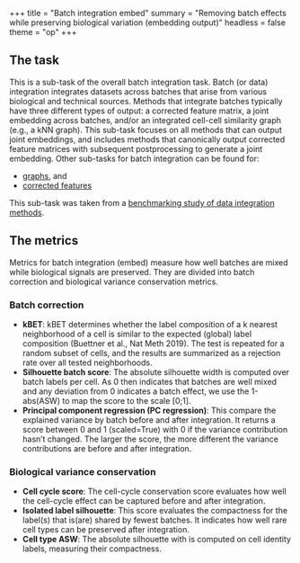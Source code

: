 +++
title = "Batch integration embed"
summary = "Removing batch effects while preserving biological variation (embedding output)"
headless = false
theme = "op"
+++
<!--- TODO: add links --->


## The task

This is a sub-task of the overall batch integration task. Batch (or data) integration
integrates datasets across batches that arise from various biological and technical
sources. Methods that integrate batches typically have three different types of output:
a corrected feature matrix, a joint embedding across batches, and/or an integrated
cell-cell similarity graph (e.g., a kNN graph). This sub-task focuses on all methods
that can output joint embeddings, and includes methods that canonically output corrected
feature matrices with subsequent postprocessing to generate a joint embedding. Other
sub-tasks for batch integration can be found for:

* [graphs](../batch_integration_graph/), and
* [corrected features](../batch_integration_features)

This sub-task was taken from a
[benchmarking study of data integration
methods](https://www.biorxiv.org/content/10.1101/2020.05.22.111161v2).

## The metrics

Metrics for batch integration (embed) measure how well batches are mixed while
biological signals are preserved. They are divided into batch correction and biological
variance conservation metrics.

### Batch correction

* **kBET**: kBET determines whether the label composition of a k nearest neighborhood of
a cell is similar to the expected (global) label composition
(Buettner et al., Nat Meth 2019). The test is repeated for a random subset of cells,
and the results are summarized as a rejection rate over all tested neighborhoods.
* **Silhouette batch score**: The absolute silhouette width is computed over batch
labels per cell. As 0 then indicates that batches are well mixed and any deviation from
0 indicates a batch effect, we use the 1-abs(ASW) to map the score to the scale [0;1].
* **Principal component regression (PC regression)**: This compare the explained
variance by batch before and after integration. It returns a score between 0 and 1
(scaled=True) with 0 if the variance contribution hasn’t changed. The larger the score,
the more different the variance contributions are before and after integration.

### Biological variance conservation

* **Cell cycle score**: The cell-cycle conservation score evaluates how well the
cell-cycle effect can be captured before and after integration.
* **Isolated label silhouette**: This score evaluates the compactness for the label(s)
that is(are) shared by fewest batches. It indicates how well rare cell types can be
preserved after integration.
* **Cell type ASW**: The absolute silhouette with is computed on cell identity labels,
measuring their compactness.

